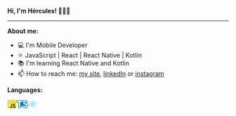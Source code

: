 **Hi, I'm Hércules! 👨‍🚀🚀**

---

**About me:**

- 💻 I'm Mobile Developer
- ⚛️ JavaScript | React | React Native | Kotlin
- 📚 I'm learning React Native and Kotlin
- 📫 How to reach me: [my site](https://portfolio-hrcules.vercel.app/), [linkedIn](https://www.linkedin.com/in/hrcules/) or [instagram](https://www.instagram.com/_hrcules_/)

**Languages:**

<img align="left" height="20" src="https://raw.githubusercontent.com/hrcules/hrcules/main/images/javascript.png">
<img align="left" height="20" src="https://raw.githubusercontent.com/hrcules/hrcules/master/images/typescript.png">
<img align="left" height="20" src="https://raw.githubusercontent.com/hrcules/hrcules/master/images/react.png">
